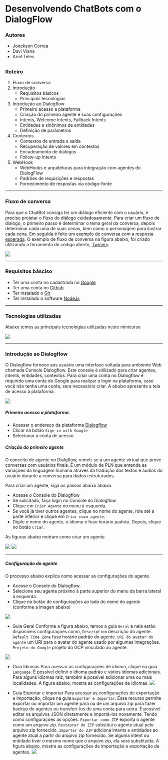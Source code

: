 <!-- @format -->

# Desenvolvendo ChatBots com o DialogFlow

### Autores

- Joeckson Correa
- Davi Viana
- Ariel Teles

## <!--[Capítulo do Livro em modo rascunho](doc/minicurso_enucompi2021.pdf)-->

### Roteiro

1. Fluxo de conversa
2. Introdução
   - Requisitos básicos
   - Principais tecnologias
3. Introdução ao Dialogflow
   - Primeiro acesso a plataforma
   - Criação do primeiro agente e suas configurações
   - Intents, Welcome Intents, Fallback Intents
   - Entidades e sinônimos de entidades
   - Definição de parâmetros
4. Contextos
   - Contextos de entrada e saída
   - Recuperação de valores em contextos
   - Encadeamento de diálogos
   - Follow-up Intents
5. WebHook
   - WebHooks e arquiteturas para integração com agentes do DialogFlow
   - Padrões de requisições e respostas
   - Fornecimento de respostas via código-fonte

---

### Fluxo de conversa

Para que o ChatBot consiga ter um diálogo eficiente com o usuário, é preciso projetar o fluxo do diálogo cuidadosamente. Para criar um fluxo de dialogo, o primeiro passo é determinar o tema geral da conversa, depois determinar cada uma de suas cenas, bem como o personagem para ilustrar cada cena. Em seguida é feito um exemplo de conversa com a resposta [esperada](https://ieeexplore.ieee.org/document/9231659). O exemplo de fluxo de conversa na figura abaixo, foi criado utilizando a ferramenta de código aberto, [Twinery](https://twinery.org/).

![](img/tela-fluxo-bot.png)

---

### Requisitos básciso

- Ter uma conta no cadastrada no [Google](https://www.google.com/account/about/)
- Ter uma conta no [Github](https://github.com/)
- Ter instalado o [Git](https://git-scm.com/)
- Ter instalado o software [NodeJs](https://nodejs.org/en/)

---

### Tecnologias utilizadas

Abaixo temos as principais tecnologias utilizadas neste minicurso

![](img/tecnologias.png)

---

### Introdução ao Dialogflow

O Dialogflow fornece aos usuário uma interface voltada para ambiente Web chamada Console Dialogflow. Este console é utilizado para criar agentes, intents, entidades, contextos. Para criar uma conta no Dialogflow é requirido uma conta do Google para realizar o login na plataforma, caso você não tenha uma conta, sera necessário criar. A abaixo apresenta a tela de acesso à plataforma.

![](img/tela-acessp-dw.png)

##### Primeiro acesso a plataforma.

- Acessar o endereço da plataforma [Dialogflow](https://dialogflow.cloud.google.com/login)
- Clicar na botão `Sign-in with Google`
- Selecionar a conta de acesso

##### Criação do primeiro agente

O conceito de agente no Dialgflow, remeti-se a um agente virtual que prove conversas com usuários finais. É um módulo de PLN que entende as variações da linguagem humana através da tradução dos textos e áudios do usuário durante a conversa para dados estruturados.

Para criar um agente, siga os passos abaixo abaixo:

- Acesse o Console do Dialogflow
- Se solicitado, faça login no Console do Dialogflow
- Clique em `Criar Agente` no menu à esquerda.
- Se você já tiver outros agentes, clique no nome do agente, role até a parte inferior e clique em `Criar novo agente`.
- Digite o nome do agente, o idioma e fuso horário padrão. Depois, clique no botão `Criar`.

As figuras abaixo motram como criar um agente.

![](img/tela-criando-agente-dw.jpg)
![](img/tela-criando-agente2-dw.jpg)

---

##### Configuração do agente

O processo abaixo explica como acessar as configurações do agente.

- Acesse o Console do Dialogflow.
- Selecione seu agente próximo à parte superior do menu da barra lateral à esquerda.
- Clique no botão de configurações ao lado do nome do agente (conforme a imagen abaixo)

![](img/tela-acesso-configurar-agente-dw.jpg)

- Guia Geral
  Conforme a figura abaixo, temos a guia `Geral` e nela estão disponíveis configurações como, `Description` descrição do agente. `Default Time Zone` fuso horário padrão do agente. `URI do avatar do agente` um URI para o avatar do agente usado por algumas integrações. `Projeto do Google` projeto do GCP vinculado ao agente.

![](img/tela-configuracao-geral-dw.jpg)

- Guia Idiomas
  Para acessar as configurações de idioma, clique na guia `Language`. É possível definir o idioma padrão e vários idiomas adicionais. Para alguns idiomas raiz, também é possível adicionar uma ou mais localidades. A figura abaixo, mostra as configurações de idiomas.
  ![](img/tela-idiomas.jpg)

- Guia Exportar e importar
  Para acessar as configurações de exportação e importação, clique na guia `Exportar e Importar`. Esse recurso permite exportar ou importar um agente para ou de um arquivo zip para fazer backup de agentes ou transferi-los de uma conta para outra. É possível editar os arquivos JSON diretamente e importá-los novamente. Tendo como configurações as opções. `Exportar como ZIP` exporta o agente como um arquivo zip. `Restaurar do ZIP` substitui o agente atual pelo arquivo zip fornecido. `Importar do ZIP` adiciona intents e entidades ao agente atual a partir do arquivo zip fornecido. Se alguma intent ou entidade tiver o mesmo nome que o arquivo zip, ela será substituída.
  A figura abaixo, mostra as configurações de importação e exportação de agentes.
  ![](img/tela-importar-exportar.jpg)
